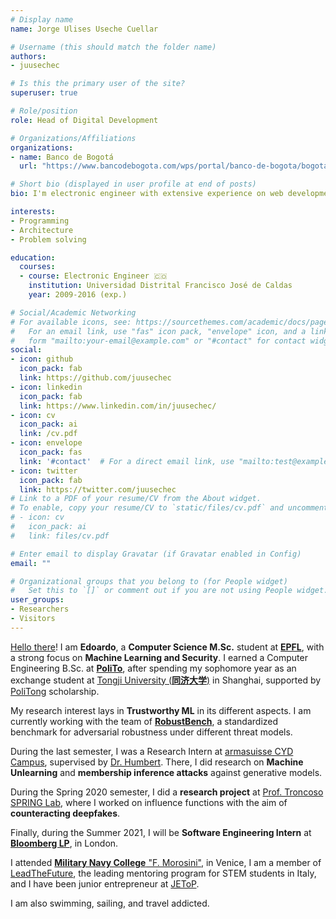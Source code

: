 ```yaml
---
# Display name
name: Jorge Ulises Useche Cuellar

# Username (this should match the folder name)
authors:
- juusechec

# Is this the primary user of the site?
superuser: true

# Role/position
role: Head of Digital Development

# Organizations/Affiliations
organizations:
- name: Banco de Bogotá
  url: "https://www.bancodebogota.com/wps/portal/banco-de-bogota/bogota/nuestra-organizacion/nuestro-banco/historia-mision-vision"

# Short bio (displayed in user profile at end of posts)
bio: I'm electronic engineer with extensive experience on web development, my experiences range from development of server-side and client-side applications for viewing and managing geographic data, development of mobile and web applications in HTML5 (JS and CSS) to creation of web services in languages Java, PHP, Python, GO and .NET languages like C#(MVC with Razor) and others, mainly to manage geographic data and information gathering in the field. Also I'm be able to Manage of PostgreSQL / PostGIS, MySQL, MariaDB, and SQL Server databases. I have abilities such as software integration, GNU/Linux user and manager, scripting for Linux administration in Python or Bash. 

interests:
- Programming
- Architecture
- Problem solving

education:
  courses:
  - course: Electronic Engineer 🇨🇴
    institution: Universidad Distrital Francisco José de Caldas
    year: 2009-2016 (exp.)

# Social/Academic Networking
# For available icons, see: https://sourcethemes.com/academic/docs/page-builder/#icons
#   For an email link, use "fas" icon pack, "envelope" icon, and a link in the
#   form "mailto:your-email@example.com" or "#contact" for contact widget.
social:
- icon: github
  icon_pack: fab
  link: https://github.com/juusechec
- icon: linkedin
  icon_pack: fab
  link: https://www.linkedin.com/in/juusechec/
- icon: cv
  icon_pack: ai
  link: /cv.pdf
- icon: envelope
  icon_pack: fas
  link: '#contact'  # For a direct email link, use "mailto:test@example.org".
- icon: twitter
  icon_pack: fab
  link: https://twitter.com/juusechec
# Link to a PDF of your resume/CV from the About widget.
# To enable, copy your resume/CV to `static/files/cv.pdf` and uncomment the lines below.
# - icon: cv
#   icon_pack: ai
#   link: files/cv.pdf

# Enter email to display Gravatar (if Gravatar enabled in Config)
email: ""

# Organizational groups that you belong to (for People widget)
#   Set this to `[]` or comment out if you are not using People widget.
user_groups:
- Researchers
- Visitors
---
```


[Hello there](https://knowyourmeme.com/memes/hello-there)! I am **Edoardo**, a **Computer Science M.Sc.** student at [**EPFL**](https://epfl.ch/en), with a strong focus on **Machine Learning and Security**. I earned a Computer Engineering B.Sc. at [**PoliTo**](https://www.polito.it/), after spending my sophomore year as an exchange student at [Tongji University (**同济大学**)](https://en.tongji.edu.cn/) in Shanghai, supported by [PoliTong](https://www.polito.it/international/partnership/politecnico_nel_mondo/politong/index.php?lang=en) scholarship.

My research interest lays in **Trustworthy ML** in its different aspects. I am currently working with the team of **[RobustBench](https://robustbench.github.io)**, a standardized benchmark for adversarial robustness under different threat models.

During the last semester, I was a Research Intern at [armasuisse CYD Campus](https://www.ar.admin.ch/en/armasuisse-wissenschaft-und-technologie-w-t/cyber-defence_campus.html), supervised by [Dr. Humbert](https://www.mhumbert.com/). There, I did research on **Machine Unlearning** and **membership inference attacks** against generative models.

During the Spring 2020 semester, I did a **research project** at [Prof. Troncoso](http://carmelatroncoso.com/) [SPRING Lab](https://www.epfl.ch/labs/spring/), where I worked on influence functions with the aim of **counteracting deepfakes**.

Finally, during the Summer 2021, I will be **Software Engineering Intern** at **[Bloomberg LP](https://www.bloomberg.com/)**, in London.

I attended [**Military Navy College** "F. Morosini"](http://www.marina.difesa.it/EN/training_institute/morosini/Pagine/default.aspx), in Venice, I am a member of [LeadTheFuture](https://leadthefuture.tech), the leading mentoring program for STEM students in Italy, and I have been junior entrepreneur at [JEToP](https://jetop.com).

I am also swimming, sailing, and travel addicted.
